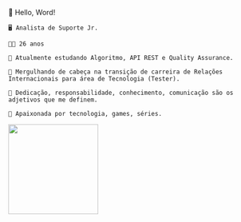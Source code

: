 📌 Hello, Word! 

    🖥️ Analista de Suporte Jr.

    👩‍💼 26 anos

    📌 Atualmente estudando Algoritmo, API REST e Quality Assurance.

    🌊 Mergulhando de cabeça na transição de carreira de Relações Internacionais para área de Tecnologia (Tester).

    🦉 Dedicação, responsabilidade, conhecimento, comunicação são os adjetivos que me definem.
    
    🎯 Apaixonada por tecnologia, games, séries.

<div>
  <a href="https://github.com/jocelynsouza">
  <img height="180em" src="https://github-readme-stats.vercel.app/api?username=jocelynsouza&theme=algolia&show_icons=true"/>
  <img height="180em" src="https://github-readme-stats.vercel.app/api/top-langs/?username=jocelynsouza&layout=compact&langs_count=7&theme=algolia/>
</div>
                           
                           

